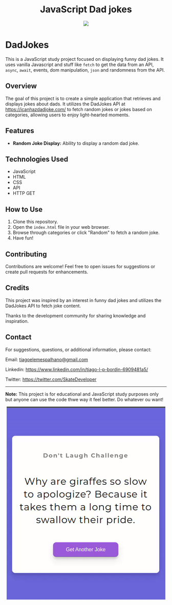 <h1 align="center">
   JavaScript Dad jokes
</h1>

<p align="center">
  <img src="https://skillicons.dev/icons?i=javascript" />
</p>

# DadJokes

This is a JavaScript study project focused on displaying funny dad jokes. It uses vanilla Javascript and stuff like `fetch` to get the data from an API, `async`, `await`, events, dom manipulation, `json` and randomness from the API.

## Overview

The goal of this project is to create a simple application that retrieves and displays jokes about dads. It utilizes the DadJokes API at https://icanhazdadjoke.com/ to fetch random jokes or jokes based on categories, allowing users to enjoy light-hearted moments.

## Features

- **Random Joke Display:** Ability to display a random dad joke.

## Technologies Used

- JavaScript
- HTML
- CSS
- API
- HTTP GET

## How to Use

1. Clone this repository.
2. Open the `index.html` file in your web browser.
3. Browse through categories or click "Random" to fetch a random joke.
4. Have fun!

## Contributing

Contributions are welcome! Feel free to open issues for suggestions or create pull requests for enhancements.

## Credits

This project was inspired by an interest in funny dad jokes and utilizes the DadJokes API to fetch joke content.

Thanks to the development community for sharing knowledge and inspiration.

## Contact

For suggestions, questions, or additional information, please contact:

Email: tiagoelemespalhano@gmail.com

Linkedin: https://www.linkedin.com/in/tiago-l-p-bordin-6909481a5/

Twitter: https://twitter.com/SkateDeveloper

---

**Note:** This project is for educational and JavaScript study purposes only but anyone can use the code thwe way it feel better. Do whatever ou want!


<p align="center">
  <img align="center" src="1.gif" alt="Website">  
</p>
